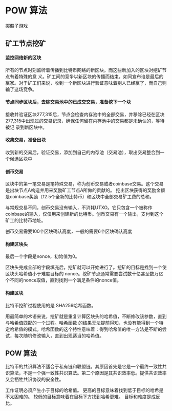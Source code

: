 # POW 算法

掷骰子游戏

## 矿工节点挖矿

#### 监控网络新的区块
所有的节点时刻监听着传播到比特币网络的新区块。而这些新加入的区块对挖矿节点有着特殊的意 义。矿工间的竞争以新区块的传播而结束，如同宣布谁是最后的赢家。对于矿工们来说，收到一个新区块进行验证意味着别人已经赢了，而自己则输了这场竞争。

#### 节点同步区块后，去除交易池中的已成交交易，准备挖下一个块
接收并验证区块277,315后，节点会检查内存池中的全部交易，并移除已经在区块277,315中出现过的交易记录，确保任何留在内存池中的交易都是未确认的，等待被记 录到新区块中。

#### 收集交易，准备出块
收到新的交易后，验证交易，添加到自己的内存池（交易池），取出交易整合到一个候选区块中

#### 创币交易
区块中的第一笔交易是笔特殊交易，称为创币交易或者coinbase交易。这个交易是出块节点A构造并用来奖励矿工节点A所做的贡献的。
挖出区块获得的奖励金额是coinbase奖励（12.5个全新的比特币）和区块中全部交易矿工费的总和。

与常规交易不同，创币交易没有输入，不消耗UTXO。它只包含一个被称作coinbase的输入，仅仅用来创建新的比特币。创币交易有一个输出，支付到这个矿工的比特币地址。

创币交易需要100个区块确认高度，一般的需要6个区块确认高度

#### 构建区块头
最后一个字段是nonce，初始值为0。

区块头完成全部的字段填充后，挖矿就可以开始进行了。挖矿的目标是找到一个使区块头哈希值小于难度目标的 nonce。挖矿节点通常需要尝试数十亿甚至数万亿个不同的nonce取值，直到找到一个满足条件的nonce值。

#### 构建区块
比特币挖矿过程使用的是 SHA256哈希函数。

用最简单的术语来说，挖矿就是重复计算区块头的哈希值，不断修改该参数，直到与哈希值匹配的一个过程。哈希函数 的结果无法提前得知，也没有能得到一个特定哈希值的模式。哈希函数的这个特性意味着：得到哈希值的唯一方法是不断的尝试，每次随机修改输入，直到出现适当的哈希值。



## POW 算法


比特币的共识算法不适合于私有链和联盟链。其原因首先是它是一个最终一致性共识算法，不是一个强一致性共识算法。第二个原因是其共识效率低。提供共识效率又会牺牲共识协议的安全性。

工作证明必须产生小于目标的哈希值。 更高的目标意味着找到低于目标的哈希是不太困难的。 较低的目标意味着在目标下方找到哈希更难。 目标和难度是成反比。